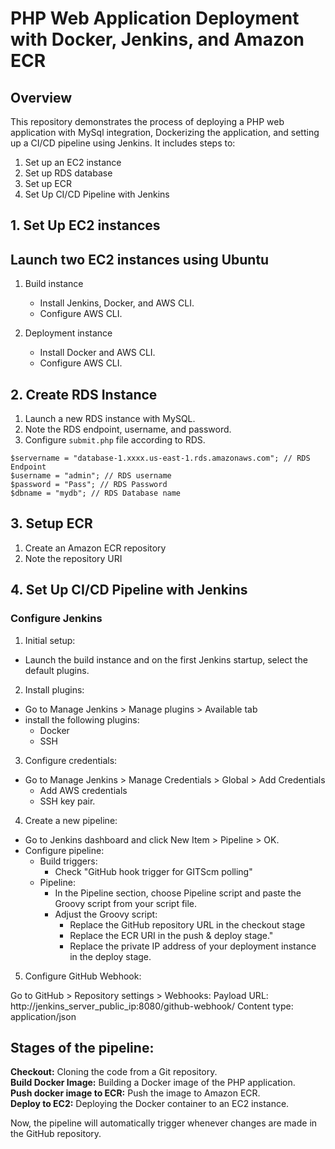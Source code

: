 # PHP Web Application Deployment with Docker, Jenkins, and Amazon ECR

## Overview

This repository demonstrates the process of deploying a PHP web application with MySql integration, Dockerizing the application, and setting up a CI/CD pipeline using Jenkins. It includes steps to:

1. Set up an EC2 instance  
2. Set up RDS database  
3. Set up ECR  
4. Set Up CI/CD Pipeline with Jenkins

## 1. Set Up EC2 instances

## Launch two EC2 instances using Ubuntu  
   
1. Build instance
   - Install Jenkins, Docker, and AWS CLI.
   - Configure AWS CLI.
     
2. Deployment instance
   - Install Docker and AWS CLI.
   - Configure AWS CLI.
   
## 2. Create RDS Instance

1. Launch a new RDS instance with MySQL.
2. Note the RDS endpoint, username, and password.
3. Configure `submit.php` file according to RDS.

```
$servername = "database-1.xxxx.us-east-1.rds.amazonaws.com"; // RDS Endpoint
$username = "admin"; // RDS username
$password = "Pass"; // RDS Password
$dbname = "mydb"; // RDS Database name
```

## 3. Setup ECR

1. Create an Amazon ECR repository
2. Note the repository URI

## 4. Set Up CI/CD Pipeline with Jenkins

### Configure Jenkins

1. Initial setup:
  - Launch the build instance and on the first Jenkins startup, select the default plugins. 

2. Install plugins:
  - Go to Manage Jenkins > Manage plugins > Available tab
  - install the following plugins:
    - Docker
    - SSH

3. Configure credentials:
  - Go to Manage Jenkins > Manage Credentials > Global > Add Credentials
    - Add AWS credentials
    - SSH key pair.

4. Create a new pipeline:

  - Go to Jenkins dashboard and click New Item > Pipeline > OK.
  - Configure pipeline:
    - Build triggers:
      - Check "GitHub hook trigger for GITScm polling"
    - Pipeline:
      - In the Pipeline section, choose Pipeline script and paste the Groovy script from your script file. 
      - Adjust the Groovy script:
        - Replace the GitHub repository URL in the checkout stage
        - Replace the ECR URI in the push & deploy stage."
        - Replace the private IP address of your deployment instance in the deploy stage.

5. Configure GitHub Webhook:

Go to GitHub > Repository settings > Webhooks:
Payload URL: http://jenkins_server_public_ip:8080/github-webhook/
Content type: application/json

## Stages of the pipeline:

**Checkout:** Cloning the code from a Git repository.  
**Build Docker Image:** Building a Docker image of the PHP application.  
**Push docker image to ECR:** Push the image to Amazon ECR.  
**Deploy to EC2:** Deploying the Docker container to an EC2 instance.

Now, the pipeline will automatically trigger whenever changes are made in the GitHub repository.
